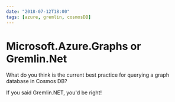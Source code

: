 ```yaml
---
date: "2018-07-12T18:00"
tags: [azure, gremlin, cosmosDB]
---
```


# Microsoft.Azure.Graphs or Gremlin.Net
<!-- truncate -->

What do you think is the current best practice for querying a graph database in Cosmos DB?

If you said Gremlin.NET, you'd be right!